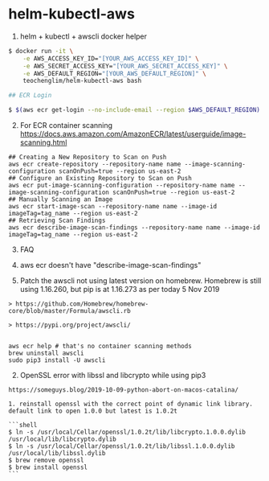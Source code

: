 # helm-kubectl-aws

1. helm + kubectl + awscli docker helper

```bash
$ docker run -it \
    -e AWS_ACCESS_KEY_ID="[YOUR_AWS_ACCESS_KEY_ID]" \
    -e AWS_SECRET_ACCESS_KEY="[YOUR_AWS_SECRET_ACCESS_KEY]" \
    -e AWS_DEFAULT_REGION="[YOUR_AWS_DEFAULT_REGION]" \
    teochenglim/helm-kubectl-aws bash

## ECR Login

$ $(aws ecr get-login --no-include-email --region $AWS_DEFAULT_REGION)

```

2. For ECR container scanning
https://docs.aws.amazon.com/AmazonECR/latest/userguide/image-scanning.html

```shell
## Creating a New Repository to Scan on Push
aws ecr create-repository --repository-name name --image-scanning-configuration scanOnPush=true --region us-east-2
## Configure an Existing Repository to Scan on Push
aws ecr put-image-scanning-configuration --repository-name name --image-scanning-configuration scanOnPush=true --region us-east-2
## Manually Scanning an Image
aws ecr start-image-scan --repository-name name --image-id imageTag=tag_name --region us-east-2
## Retrieving Scan Findings
aws ecr describe-image-scan-findings --repository-name name --image-id imageTag=tag_name --region us-east-2

```

3. FAQ

  1. aws ecr doesn't have "describe-image-scan-findings"

  2. Patch the awscli not using latest version on homebrew. Homebrew is still using 1.16.260, but pip is at 1.16.273 as per today 5 Nov 2019

    > https://github.com/Homebrew/homebrew-core/blob/master/Formula/awscli.rb

    > https://pypi.org/project/awscli/


  ```shell
  
  aws ecr help # that's no container scanning methods
  brew uninstall awscli
  sudo pip3 install -U awscli
  ```

  2. OpenSSL error with libssl and libcrypto while using pip3
  
    https://someguys.blog/2019-10-09-python-abort-on-macos-catalina/

    1. reinstall openssl with the correct point of dynamic link library. default link to open 1.0.0 but latest is 1.0.2t

    ```shell
    $ ln -s /usr/local/Cellar/openssl/1.0.2t/lib/libcrypto.1.0.0.dylib /usr/local/lib/libcrypto.dylib
    $ ln -s /usr/local/Cellar/openssl/1.0.2t/lib/libssl.1.0.0.dylib /usr/local/lib/libssl.dylib
    $ brew remove openssl
    $ brew install openssl
    ```

